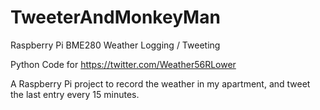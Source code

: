 # TweeterAndMonkeyMan
Raspberry Pi BME280 Weather Logging / Tweeting

Python Code for https://twitter.com/Weather56RLower

A Raspberry Pi project to record the weather in my apartment, and tweet the last entry every 15 minutes.

